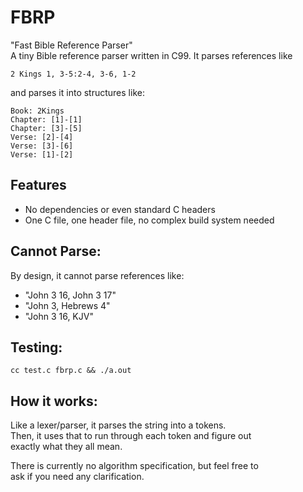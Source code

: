 # FBRP
"Fast Bible Reference Parser"  
A tiny Bible reference parser written in C99. It parses references like  
```
2 Kings 1, 3-5:2-4, 3-6, 1-2
```
and parses it into structures like:
```
Book: 2Kings
Chapter: [1]-[1]
Chapter: [3]-[5]
Verse: [2]-[4]
Verse: [3]-[6]
Verse: [1]-[2]
```

## Features
* No dependencies or even standard C headers
* One C file, one header file, no complex build system needed

## Cannot Parse:
By design, it cannot parse references like:  
- "John 3 16, John 3 17"
- "John 3, Hebrews 4"
- "John 3 16, KJV"

## Testing:
`cc test.c fbrp.c && ./a.out`

## How it works:
Like a lexer/parser, it parses the string into a tokens.  
Then, it uses that to run through each token and figure out  
exactly what they all mean.  

There is currently no algorithm specification, but feel free to  
ask if you need any clarification.
